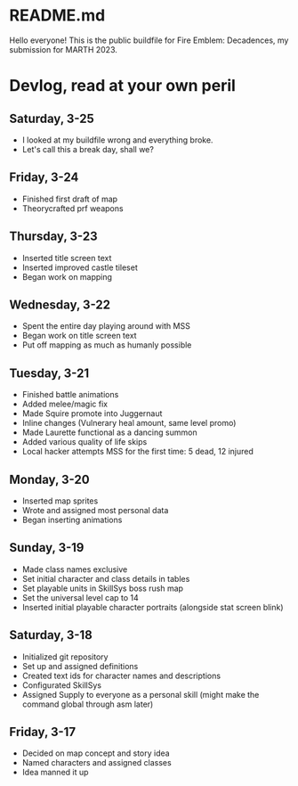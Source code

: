 # README.md

Hello everyone! This is the public buildfile for Fire Emblem: Decadences, my submission for MARTH 2023.

# Devlog, read at your own peril

## Saturday, 3-25
- I looked at my buildfile wrong and everything broke.
- Let's call this a break day, shall we?

## Friday, 3-24
- Finished first draft of map
- Theorycrafted prf weapons

## Thursday, 3-23
- Inserted title screen text
- Inserted improved castle tileset
- Began work on mapping

## Wednesday, 3-22
- Spent the entire day playing around with MSS
- Began work on title screen text
- Put off mapping as much as humanly possible

## Tuesday, 3-21
- Finished battle animations
- Added melee/magic fix
- Made Squire promote into Juggernaut
- Inline changes (Vulnerary heal amount, same level promo)
- Made Laurette functional as a dancing summon
- Added various quality of life skips
- Local hacker attempts MSS for the first time: 5 dead, 12 injured

## Monday, 3-20
- Inserted map sprites
- Wrote and assigned most personal data
- Began inserting animations

## Sunday, 3-19
- Made class names exclusive
- Set initial character and class details in tables
- Set playable units in SkillSys boss rush map
- Set the universal level cap to 14
- Inserted initial playable character portraits (alongside stat screen blink)

## Saturday, 3-18
- Initialized git repository
- Set up and assigned definitions
- Created text ids for character names and descriptions
- Configurated SkillSys
- Assigned Supply to everyone as a personal skill (might make the command global through asm later)

## Friday, 3-17
- Decided on map concept and story idea
- Named characters and assigned classes
- Idea manned it up